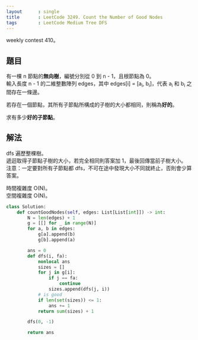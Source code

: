 ```yaml
---
layout      : single
title       : LeetCode 3249. Count the Number of Good Nodes
tags        : LeetCode Medium Tree DFS
---
```

weekly contest 410。  

## 題目

有一棵 n 節點的**無向樹**，編號分別從 0 到 n - 1，且根節點為 0。  
輸入長度 n - 1 的二維整數陣列 edges，其中 edges[i] = [a<sub>i</sub>, b<sub>i</sub>]，代表 a<sub>i</sub> 和 b<sub>i</sub> 之間存在一條邊。  

若存在一個節點，其所有子節點所構成的子樹的大小都相同，則稱為**好的**。  

求有多少**好的子節點**。  

## 解法

dfs 遍歷整棵樹。  
遞迴取得子節點子樹的大小，若完全相同則答案加 1，最後回傳當前子樹大小。  
注意：一定要對所有子節點都 dfs，不可在途中發現大小不同就終止，否則會少算答案。  

時間複雜度 O(N)。  
空間複雜度 O(N)。  

```python
class Solution:
    def countGoodNodes(self, edges: List[List[int]]) -> int:
        N = len(edges) + 1
        g = [[] for _ in range(N)]
        for a, b in edges:
            g[a].append(b)
            g[b].append(a)

        ans = 0
        def dfs(i, fa):
            nonlocal ans
            sizes = []
            for j in g[i]:
                if j == fa:
                    continue
                sizes.append(dfs(j, i))
            # is good
            if len(set(sizes)) <= 1:
                ans += 1
            return sum(sizes) + 1

        dfs(0, -1)

        return ans
```
